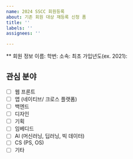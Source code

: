 ```yaml
---
name: 2024 SSCC 회원등록
about: 기존 회원 대상 재등록 신청 폼
title: ''
labels: ''
assignees: ''

---
```


** 회원 정보
이름:
학번:
소속:
최초 가입년도(ex. 2021):

## 관심 분야
- [ ] 웹 프론트
- [ ] 앱 (네이티브/ 크로스 플랫폼)
- [ ] 백엔드
- [ ] 디자인
- [ ] 기획
- [ ] 임베디드
- [ ] AI (머신러닝, 딥러닝, 빅 데이터)
- [ ] CS (PS, OS)
- [ ] 기타
